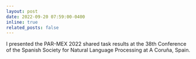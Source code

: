 ```yaml
---
layout: post
date: 2022-09-20 07:59:00-0400
inline: true
related_posts: false
---
```


I presented the PAR-MEX 2022 shared task results at the 38th Conference of the Spanish Society for Natural Language Processing at A Coruña, Spain.
